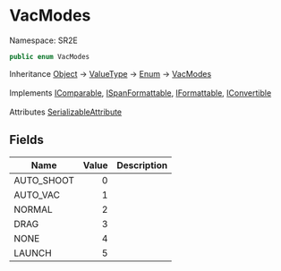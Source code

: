 # VacModes

Namespace: SR2E

```csharp
public enum VacModes
```

Inheritance [Object](https://docs.microsoft.com/en-us/dotnet/api/system.object) → [ValueType](https://docs.microsoft.com/en-us/dotnet/api/system.valuetype) → [Enum](https://docs.microsoft.com/en-us/dotnet/api/system.enum) → [VacModes](/docs/dev/api/sr2e/vacmodes)<br></br>
Implements [IComparable](https://docs.microsoft.com/en-us/dotnet/api/system.icomparable), [ISpanFormattable](https://docs.microsoft.com/en-us/dotnet/api/system.ispanformattable), [IFormattable](https://docs.microsoft.com/en-us/dotnet/api/system.iformattable), [IConvertible](https://docs.microsoft.com/en-us/dotnet/api/system.iconvertible)<br></br>
Attributes [SerializableAttribute](https://docs.microsoft.com/en-us/dotnet/api/system.serializableattribute)

## Fields

| Name | Value | Description |
| --- | --: | --- |
| AUTO_SHOOT | 0 |  |
| AUTO_VAC | 1 |  |
| NORMAL | 2 |  |
| DRAG | 3 |  |
| NONE | 4 |  |
| LAUNCH | 5 |  |
